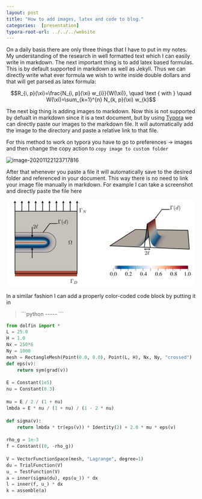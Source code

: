 ```yaml
---
layout: post
title: "How to add images, latex and code to blog."
categories:  [presentation]
typora-root-url: ../../../website
---
```

On a daily basis there are only three things that I have to put in my notes. My understanding of the research in well formatted text which I can easily write in markdown. The next important thing is to add latex based formulas. This is by default supported in markdown as well as Jekyll. Thus we can directly write what ever formula we wish to write inside double dollars and that will get parsed as latex formula:

$$R_{i, p}(\xi)=\frac{N_{i, p}(\xi) w_{i}}{W(\xi)}, \quad \text { with } \quad W(\xi)=\sum_{k=1}^{n} N_{k, p}(\xi) w_{k}$$

The next big thing is adding images to markdown. Now this is not supported by defualt in markdown since it is a text document, but by using [Typora](https://typora.io) we can directly paste our images to the markdown file. It will automatically add the image to the directory and paste a relative link to that file. 

For this method to work on typora you have to go to preferences → images and then change the copy action to `copy image to custom folder`

![image-20201122123717816](/assets/images/image-20201122123717816.png)

After that whenever you paste a file it will automatically save to the desired folder and referenced in your document. This way there is no need to link your image file manually in markdown. For example I can take a screenshot and directly paste the file here

![image-20201122115600774](/assets/images/image-20201122115600774.png)

In a similar fashion I can add a properly color-coded code block by putting it in 

> \`\`\`python ----- \`\`\`

```python
from dolfin import *
L = 25.0
H = 1.0
Nx = 250*6
Ny = 1000
mesh = RectangleMesh(Point(0.0, 0.0), Point(L, H), Nx, Ny, "crossed")
def eps(v):
    return sym(grad(v))

E = Constant(1e5)
nu = Constant(0.3)

mu = E / 2 / (1 + nu)
lmbda = E * nu / (1 + nu) / (1 - 2 * nu)

def sigma(v):
    return lmbda * tr(eps(v)) * Identity(2) + 2.0 * mu * eps(v)

rho_g = 1e-3
f = Constant((0, -rho_g))

V = VectorFunctionSpace(mesh, "Lagrange", degree=1)
du = TrialFunction(V)
u_ = TestFunction(V)
a = inner(sigma(du), eps(u_)) * dx
l = inner(f, u_) * dx
k = assemble(a)
```


